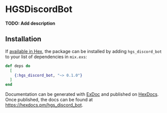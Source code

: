 # HGSDiscordBot

**TODO: Add description**

## Installation

If [available in Hex](https://hex.pm/docs/publish), the package can be installed
by adding `hgs_discord_bot` to your list of dependencies in `mix.exs`:

```elixir
def deps do
  [
    {:hgs_discord_bot, "~> 0.1.0"}
  ]
end
```

Documentation can be generated with [ExDoc](https://github.com/elixir-lang/ex_doc)
and published on [HexDocs](https://hexdocs.pm). Once published, the docs can
be found at <https://hexdocs.pm/hgs_discord_bot>.

